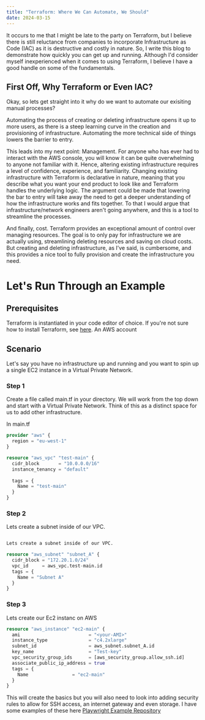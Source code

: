 ```yaml
---
title: "Terraform: Where We Can Automate, We Should"
date: 2024-03-15
---
```


It occurs to me that I might be late to the party on Terraform, but I believe there is still reluctance from companies to incorporate Infrastructure as Code (IAC) as it is destructive and costly in nature. So, I write this blog to demonstrate how quickly you can get up and running. Although I'd consider myself inexperienced when it comes to using Terraform, I believe I have a good handle on some of the fundamentals.

## First Off, Why Terraform or Even IAC?
Okay, so lets get straight into it why do we want to automate our exisiting manual processes?

Automating the process of creating or deleting infrastructure opens it up to more users, as there is a steep learning curve in the creation and provisioning of infrastructure. Automating the more technical side of things lowers the barrier to entry.

This leads into my next point: Management. For anyone who has ever had to interact with the AWS console, you will know it can be quite overwhelming to anyone not familiar with it. Hence, altering existing infrastructure requires a level of confidence, experience, and familiarity. Changing existing infrastructure with Terraform is declarative in nature, meaning that you describe what you want your end product to look like and Terraform handles the underlying logic. The argument could be made that lowering the bar to entry will take away the need to get a deeper understanding of how the infrastructure works and fits together. To that I would argue that infrastructure/network engineers aren't going anywhere, and this is a tool to streamline the processes.

And finally, cost. Terraform provides an exceptional amount of control over managing resources. The goal is to only pay for infrastructure we are actually using, streamlining deleting resources and saving on cloud costs. But creating and deleting infrastructure, as I’ve said, is cumbersome, and this provides a nice tool to fully provision and create the infrastructure you need.

# Let's Run Through an Example
## Prerequisites

Terraform is instantiated in your code editor of choice. If you're not sure how to install Terraform, see [here](https://developer.hashicorp.com/terraform/tutorials/aws-get-started/install-cli).
An AWS account

## Scenario
Let's say you have no infrastructure up and running and you want to spin up a single EC2 instance in a Virtual Private Network.

### Step 1
Create a file called main.tf in your directory. We will work from the top down and start with a Virtual Private Network. Think of this as a distinct space for us to add other infrastructure.

In main.tf
```terraform
provider "aws" {
  region = "eu-west-1"
}

resource "aws_vpc" "test-main" {
  cidr_block       = "10.0.0.0/16"
  instance_tenancy = "default"
  
  tags = {
    Name = "test-main"
  }
}
```
### Step 2
Lets create a subnet inside of our VPC.

```terraform

Lets create a subnet inside of our VPC.

resource "aws_subnet" "subnet_A" {
  cidr_block = "172.20.1.0/24"
  vpc_id     = aws_vpc.test-main.id
  tags = {
    Name = "Subnet A"
  }
}
```

### Step 3
Lets create our Ec2 instanc on AWS

```terraform
resource "aws_instance" "ec2-main" {
  ami                         = "<your-AMI>"
  instance_type               = "c4.2xlarge"
  subnet_id                   = aws_subnet.subnet_A.id
  key_name                    = "Test-key"
  vpc_security_group_ids      = [aws_security_group.allow_ssh.id]
  associate_public_ip_address = true
  tags = {
    Name                = "ec2-main"
  }
}
```

This will create the basics but you will also need to look into adding security rules to allow for SSH access, an internet gateway and even storage. I have some examples of these here [Playwright Example Repository](https://github.com/Joshua850/playwright-example.git)
